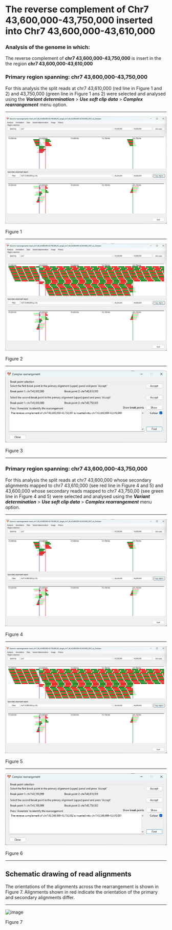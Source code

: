 # The reverse complement of Chr7 43,600,000-43,750,000  inserted into Chr7 43,600,000-43,610,000

### Analysis of the genome in which: 

The reverse complement of **chr7 43,600,000-43,750,000** is insert in the the region **chr7 43,600,000-43,610,000**

### Primary region spanning: chr7 43,600,000-43,750,000 

For this analysis the split reads at chr7 43,610,000 (red line in Figure 1 and 2) and 43,750,000 (green line in Figure 1 ans 2) were selected and analysed using the ___Variant determination___ > ___Use soft clip data___ > ___Complex rearrangement___ menu option.<hr />

![image](images/insert_chr7_60_43,600,000-43,750,000_RC_target_chr7_60_43,600,000-43,610,000_ONT_no_2nd_1.jpg)

Figure 1

<hr />

![image](images/insert_chr7_60_43,600,000-43,750,000_RC_target_chr7_60_43,600,000-43,610,000_ONT_no_2nd_1_all.jpg)

Figure 2

<hr />

![image](images/insert_chr7_60_43,600,000-43,750,000_RC_target_chr7_60_43,600,000-43,610,000_ONT_no_2nd_1_result.jpg)

Figure 3

<hr />

### Primary region spanning: chr7 43,600,000-43,750,000 

For this analysis the split reads at chr7 43,600,000 whose secondary alignments mapped to chr7 43,610,000 (see red line in Figure 4 and 5) and 43,600,000 whose secondary reads mapped to chr7 43,750,00 (see green line in Figure 4 and 5) were selected and analysed using the ___Variant determination___ > ___Use soft clip data___ > ___Complex rearrangement___ menu option.<hr />

![image](images/insert_chr7_60_43,600,000-43,750,000_RC_target_chr7_60_43,600,000-43,610,000_ONT_no_2nd_2.jpg)

Figure 4

<hr />

![image](images/insert_chr7_60_43,600,000-43,750,000_RC_target_chr7_60_43,600,000-43,610,000_ONT_no_2nd_2_all.jpg)

Figure 5

<hr />

![image](images/insert_chr7_60_43,600,000-43,750,000_RC_target_chr7_60_43,600,000-43,610,000_ONT_no_2nd_2_result.jpg)

Figure 6

<hr />

## Schematic drawing of read alignments

The orientations of the alignments across the rearrangement is shown in Figure 7. Alignments shown in red indicate the orientation of the primary and secondary alignments differ.

<hr />

![image](images/jpg)

Figure 7

